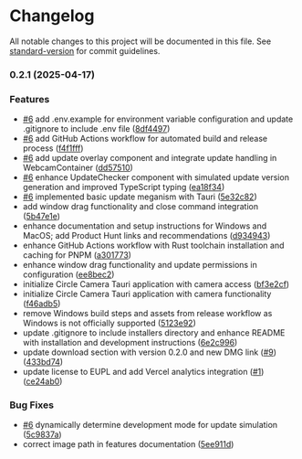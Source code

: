 # Changelog

All notable changes to this project will be documented in this file. See [standard-version](https://github.com/conventional-changelog/standard-version) for commit guidelines.

### 0.2.1 (2025-04-17)


### Features

* [#6](https://github.com/devbyray/circle-camera/issues/6) add .env.example for environment variable configuration and update .gitignore to include .env file ([8df4497](https://github.com/devbyray/circle-camera/commit/8df44971c15c050f6125d3c5854ff60e3a94bb80))
* [#6](https://github.com/devbyray/circle-camera/issues/6) add GitHub Actions workflow for automated build and release process ([f4f1fff](https://github.com/devbyray/circle-camera/commit/f4f1fff2e1215ff31ec079d0f397f23a6662a474))
* [#6](https://github.com/devbyray/circle-camera/issues/6) add update overlay component and integrate update handling in WebcamContainer ([dd57510](https://github.com/devbyray/circle-camera/commit/dd57510c819fc39f2a47011ce29038bc5add3dcb))
* [#6](https://github.com/devbyray/circle-camera/issues/6) enhance UpdateChecker component with simulated update version generation and improved TypeScript typing ([ea18f34](https://github.com/devbyray/circle-camera/commit/ea18f340551b9bc0252be39f541bdf6a697415a8))
* [#6](https://github.com/devbyray/circle-camera/issues/6) implemented basic update meganism with Tauri ([5e32c82](https://github.com/devbyray/circle-camera/commit/5e32c82de3674d7002ba18921ede229e68d2b84f))
* add window drag functionality and close command integration ([5b47e1e](https://github.com/devbyray/circle-camera/commit/5b47e1e5b1a28cd3371b41f68cb8cdd9484eb5e4))
* enhance documentation and setup instructions for Windows and MacOS; add Product Hunt links and recommendations ([d934943](https://github.com/devbyray/circle-camera/commit/d934943acf5bff6251dfb79d8f1db53a00b4d20c))
* enhance GitHub Actions workflow with Rust toolchain installation and caching for PNPM ([a301773](https://github.com/devbyray/circle-camera/commit/a301773cb6b6df010d41c904d75b4812ff553191))
* enhance window drag functionality and update permissions in configuration ([ee8bec2](https://github.com/devbyray/circle-camera/commit/ee8bec2dd24e707ea8a01d98220497ce65326d89))
* initialize Circle Camera Tauri application with camera access ([bf3e2cf](https://github.com/devbyray/circle-camera/commit/bf3e2cfcaed5bc9bf966fc01d3a74508ceb584a4))
* initialize Circle Camera Tauri application with camera functionality ([f46adb5](https://github.com/devbyray/circle-camera/commit/f46adb57e8eafeb646af097ba2394ea24e696da5))
* remove Windows build steps and assets from release workflow as Windows is not officially supported ([5123e92](https://github.com/devbyray/circle-camera/commit/5123e9247a032e440eda2878967ab6505fcfcc9c))
* update .gitignore to include installers directory and enhance README with installation and development instructions ([6e2c996](https://github.com/devbyray/circle-camera/commit/6e2c9965651d965be47e4fbc36b348147ff8cf85))
* update download section with version 0.2.0 and new DMG link ([#9](https://github.com/devbyray/circle-camera/issues/9)) ([433bd74](https://github.com/devbyray/circle-camera/commit/433bd74afa60cf26e53cf4e48462ccbaeb0e7c85))
* update license to EUPL and add Vercel analytics integration ([#1](https://github.com/devbyray/circle-camera/issues/1)) ([ce24ab0](https://github.com/devbyray/circle-camera/commit/ce24ab055054c266d6e6cf8fe0e7b693537e1052))


### Bug Fixes

* [#6](https://github.com/devbyray/circle-camera/issues/6) dynamically determine development mode for update simulation ([5c9837a](https://github.com/devbyray/circle-camera/commit/5c9837ac4f057c74438f40717a14f8669ed3d54e))
* correct image path in features documentation ([5ee911d](https://github.com/devbyray/circle-camera/commit/5ee911d46b75b4eb924da1eda8f7cd4990cf4f5f))
